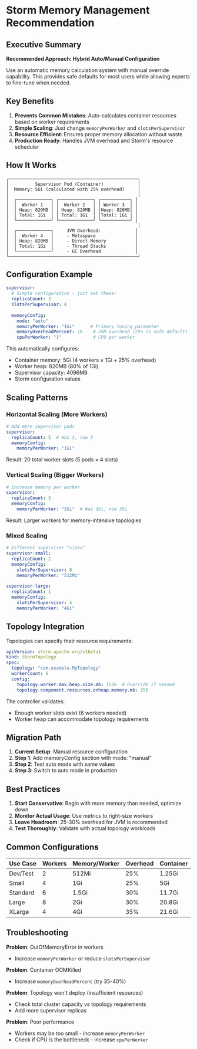 # Storm Memory Management Recommendation

## Executive Summary

**Recommended Approach: Hybrid Auto/Manual Configuration**

Use an automatic memory calculation system with manual override capability. This provides safe defaults for most users while allowing experts to fine-tune when needed.

## Key Benefits

1. **Prevents Common Mistakes**: Auto-calculates container resources based on worker requirements
2. **Simple Scaling**: Just change `memoryPerWorker` and `slotsPerSupervisor`
3. **Resource Efficient**: Ensures proper memory allocation without waste
4. **Production Ready**: Handles JVM overhead and Storm's resource scheduler

## How It Works

```
┌─────────────────────────────────────────────────┐
│          Supervisor Pod (Container)             │
│  Memory: 5Gi (calculated with 25% overhead)     │
│                                                 │
│  ┌─────────────┐ ┌─────────────┐ ┌───────────┐ │
│  │  Worker 1   │ │  Worker 2   │ │ Worker 3  │ │
│  │ Heap: 820MB │ │ Heap: 820MB │ │Heap: 820MB│ │
│  │ Total: 1Gi  │ │ Total: 1Gi  │ │Total: 1Gi │ │
│  └─────────────┘ └─────────────┘ └───────────┘ │
│                                                 │
│  ┌─────────────┐     JVM Overhead:             │
│  │  Worker 4   │     - Metaspace               │
│  │ Heap: 820MB │     - Direct Memory           │
│  │ Total: 1Gi  │     - Thread Stacks           │
│  └─────────────┘     - GC Overhead             │
└─────────────────────────────────────────────────┘
```

## Configuration Example

```yaml
supervisor:
  # Simple configuration - just set these:
  replicaCount: 3
  slotsPerSupervisor: 4
  
  memoryConfig:
    mode: "auto"
    memoryPerWorker: "1Gi"      # Primary tuning parameter
    memoryOverheadPercent: 25    # JVM overhead (25% is safe default)
    cpuPerWorker: "1"            # CPU per worker
```

This automatically configures:
- Container memory: 5Gi (4 workers × 1Gi + 25% overhead)
- Worker heap: 820MB (80% of 1Gi)
- Supervisor capacity: 4096MB
- Storm configuration values

## Scaling Patterns

### Horizontal Scaling (More Workers)
```yaml
# Add more supervisor pods
supervisor:
  replicaCount: 5  # Was 3, now 5
  memoryConfig:
    memoryPerWorker: "1Gi"
```
Result: 20 total worker slots (5 pods × 4 slots)

### Vertical Scaling (Bigger Workers)
```yaml
# Increase memory per worker
supervisor:
  replicaCount: 3
  memoryConfig:
    memoryPerWorker: "2Gi"  # Was 1Gi, now 2Gi
```
Result: Larger workers for memory-intensive topologies

### Mixed Scaling
```yaml
# Different supervisor "sizes"
supervisor-small:
  replicaCount: 2
  memoryConfig:
    slotsPerSupervisor: 8
    memoryPerWorker: "512Mi"
    
supervisor-large:
  replicaCount: 1
  memoryConfig:
    slotsPerSupervisor: 4
    memoryPerWorker: "4Gi"
```

## Topology Integration

Topologies can specify their resource requirements:

```yaml
apiVersion: storm.apache.org/v1beta1
kind: StormTopology
spec:
  topology: "com.example.MyTopology"
  workerCount: 6
  config:
    topology.worker.max.heap.size.mb: 1536  # Override if needed
    topology.component.resources.onheap.memory.mb: 256
```

The controller validates:
- Enough worker slots exist (6 workers needed)
- Worker heap can accommodate topology requirements

## Migration Path

1. **Current Setup**: Manual resource configuration
2. **Step 1**: Add memoryConfig section with mode: "manual"
3. **Step 2**: Test auto mode with same values
4. **Step 3**: Switch to auto mode in production

## Best Practices

1. **Start Conservative**: Begin with more memory than needed, optimize down
2. **Monitor Actual Usage**: Use metrics to right-size workers
3. **Leave Headroom**: 25-30% overhead for JVM is recommended
4. **Test Thoroughly**: Validate with actual topology workloads

## Common Configurations

| Use Case | Workers | Memory/Worker | Overhead | Container |
|----------|---------|---------------|----------|-----------|
| Dev/Test | 2       | 512Mi        | 25%      | 1.25Gi    |
| Small    | 4       | 1Gi          | 25%      | 5Gi       |
| Standard | 6       | 1.5Gi        | 30%      | 11.7Gi    |
| Large    | 8       | 2Gi          | 30%      | 20.8Gi    |
| XLarge   | 4       | 4Gi          | 35%      | 21.6Gi    |

## Troubleshooting

**Problem**: OutOfMemoryError in workers
- Increase `memoryPerWorker` or reduce `slotsPerSupervisor`

**Problem**: Container OOMKilled
- Increase `memoryOverheadPercent` (try 35-40%)

**Problem**: Topology won't deploy (insufficient resources)
- Check total cluster capacity vs topology requirements
- Add more supervisor replicas

**Problem**: Poor performance
- Workers may be too small - increase `memoryPerWorker`
- Check if CPU is the bottleneck - increase `cpuPerWorker`